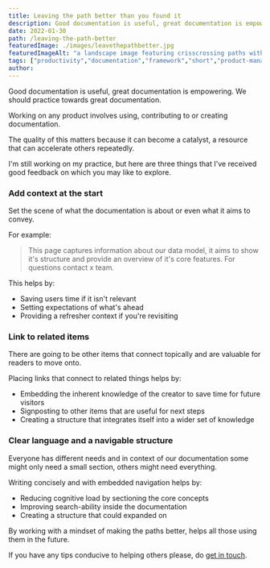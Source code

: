 ```yaml
---
title: Leaving the path better than you found it
description: Good documentation is useful, great documentation is empowering. We should practice towards great documentation.
date: 2022-01-30
path: /leaving-the-path-better
featuredImage: ./images/leavethepathbetter.jpg
featuredImageAlt: "a landscape image featuring crisscrossing paths with an abstract pattern"
tags: ["productivity","documentation","framework","short","product-management"]
author:
---
```


Good documentation is useful, great documentation is empowering. We should practice towards great documentation.

Working on any product involves using, contributing to or creating documentation.

The quality of this matters because it can become a catalyst, a resource that can accelerate others repeatedly.

I'm still working on my practice, but here are three things that I've received good feedback on which you may like to explore.  

### Add context at the start
Set the scene of what the documentation is about or even what it aims to convey.

For example:
> This page captures information about our data model, it aims to show it's structure and provide an overview of it's core features. For questions contact x team.

This helps by:
- Saving users time if it isn't relevant
- Setting expectations of what's ahead
- Providing a refresher context if you're revisiting

### Link to related items
There are going to be other items that connect topically and are valuable for readers to move onto.

Placing links that connect to related things helps by:
- Embedding the inherent knowledge of the creator to save time for future visitors
- Signposting to other items that are useful for next steps
- Creating a structure that integrates itself into a wider set of knowledge  

### Clear language and a navigable structure
Everyone has different needs and in context of our documentation some might only need a small section, others might need everything.

Writing concisely and with embedded navigation helps by:
- Reducing cognitive load by sectioning the core concepts
- Improving search-ability inside the documentation
- Creating a structure that could expanded on

By working with a mindset of making the paths better, helps all those using them in the future. 

If you have any tips conducive to helping others please, do [get in touch](/contact).
